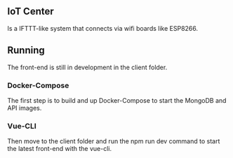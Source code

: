 ## IoT Center
Is a IFTTT-like system that connects via wifi boards like ESP8266.
## Running
The front-end is still in development in the client folder. 
### Docker-Compose 
The first step is to build and up Docker-Compose to start the MongoDB and API images.
### Vue-CLI
Then move to the client folder and run the npm run dev command to start the latest front-end with the vue-cli.

